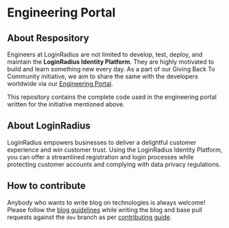 # Engineering Portal

## About Respository

Engineers at LoginRadius are not limited to develop, test, deploy, and maintain the **LoginRadius Identity Platform**. They are highly motivated to build and learn something new every day. As a part of our Giving Back To Community initiative, we aim to share the same with the developers worldwide via our [Engineering Portal](https://www.loginradius.com/engineering/blog).

This repository contains the complete code used in the engineering portal written for the initiative mentioned above.


## About LoginRadius

LoginRadius empowers businesses to deliver a delightful customer experience and win customer trust.  Using the LoginRadius Identity Platform, you can offer a streamlined registration and login processes while protecting customer accounts and complying with data privacy regulations.

## How to contribute

Anybody who wants to write blog on technologies is always welcome! Please follow the [blog guidelines](GUIDELINES.md) while writing the blog and base pull requests against the `dev` branch as per [contributing guide](CONTRIBUTING.md).

